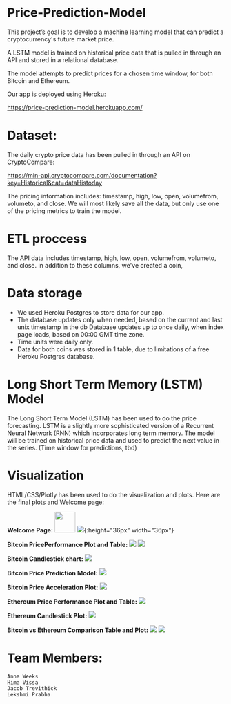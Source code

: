 # Price-Prediction-Model

This project’s goal is to develop a machine learning model that can predict a cryptocurrency's future market price. 

A LSTM model is trained on historical price data that is pulled in through an API and stored in a relational database. 

The model attempts to predict prices for a chosen time window, for both Bitcoin and Ethereum.

Our app is deployed using Heroku:

https://price-prediction-model.herokuapp.com/


# Dataset:
The daily crypto price data has been pulled in through an API on CryptoCompare:

https://min-api.cryptocompare.com/documentation?key=Historical&cat=dataHistoday

The pricing information includes: timestamp, high, low, open, volumefrom, volumeto, and close. We will most likely save all the data, but only use one of the pricing metrics to train the model.

# ETL proccess
The API data includes timestamp, high, low, open, volumefrom, volumeto, and close. in addition to these columns, we've created a coin, 

# Data storage
* We used Heroku Postgres to store data for our app.
* The database updates only when needed, based on the current and last unix timestamp in the db
Database updates up to once daily, when index page loads, based on 00:00 GMT time zone.
* Time units were daily only.
* Data for both coins was stored in 1 table, due to limitations of a free Heroku Postgres database.

# Long Short Term Memory (LSTM) Model
  The Long Short Term Model (LSTM) has been used to do the price forecasting. LSTM is a slightly more sophisticated version of a Recurrent Neural Network (RNN) which incorporates long term memory. The model will be trained on historical price data and used to predict the next value in the series. (Time window for predictions, tbd)

# Visualization
HTML/CSS/Plotly has been used to do the visualization and plots.
Here are the final plots and Welcome page:

**Welcome Page:**
<a href="url"><img src="https://github.com/Price-Prediction-Model-Org/Price-Prediction-Model-Group/blob/main/images/Marquee.png" height="48" width="48" ></a>
![](https://github.com/Price-Prediction-Model-Org/Price-Prediction-Model-Group/blob/main/images/Marquee.png){:height="36px" width="36px"}

**Bitcoin PricePerformance Plot and Table:**
![](https://github.com/Price-Prediction-Model-Org/Price-Prediction-Model-Group/blob/main/images/Bitcoin%20Price%20Performance%20plot.png)
![](https://github.com/Price-Prediction-Model-Org/Price-Prediction-Model-Group/blob/main/images/BitcoinTable.png)

**Bitcoin Candlestick chart:**
![](https://github.com/Price-Prediction-Model-Org/Price-Prediction-Model-Group/blob/main/images/BitcoinCandlestickPlot.png)

**Bitcoin Price Prediction Model:**
![](https://github.com/Price-Prediction-Model-Org/Price-Prediction-Model-Group/blob/main/images/BitcoinPricePredictionPlot.png)

**Bitcoin Price Acceleration Plot:**
![](https://github.com/Price-Prediction-Model-Org/Price-Prediction-Model-Group/blob/main/images/BitcoinPriceAccelerationPlot.png)


**Ethereum Price Performance Plot and Table:**
![](https://github.com/Price-Prediction-Model-Org/Price-Prediction-Model-Group/blob/main/images/EthereumPricePerformancePlot.png)


**Ethereum Candlestick Plot:**
![](https://github.com/Price-Prediction-Model-Org/Price-Prediction-Model-Group/blob/main/images/Ethereum%20CandlestickPlot.png)

**Bitcoin vs Ethereum Comparison Table and Plot:**
![](https://github.com/Price-Prediction-Model-Org/Price-Prediction-Model-Group/blob/main/images/BitcoinEthereumComparisonTable.png)
![](https://github.com/Price-Prediction-Model-Org/Price-Prediction-Model-Group/blob/main/images/BitcoinEthereumComparisonPlot.png)

# Team Members:
    Anna Weeks
    Hima Vissa
    Jacob Trevithick
    Lekshmi Prabha















